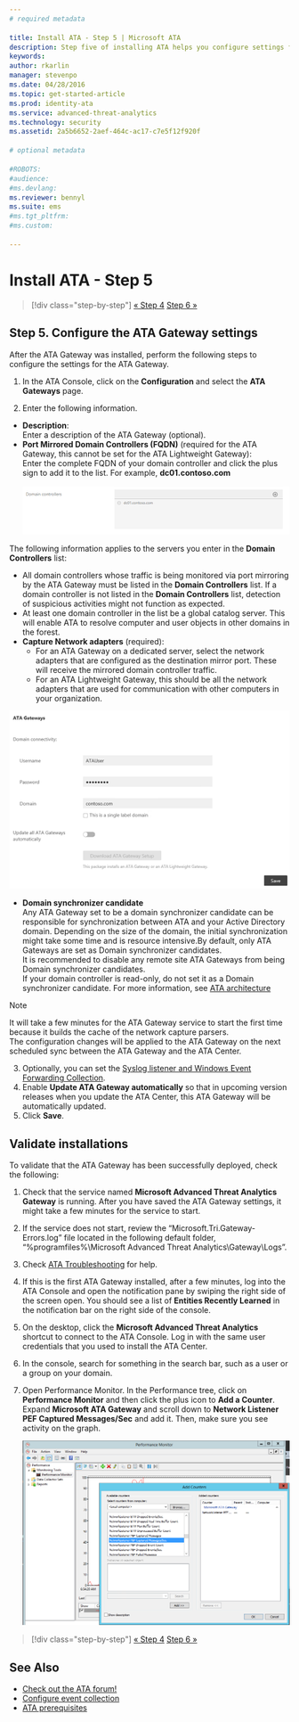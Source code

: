 ```yaml
---
# required metadata

title: Install ATA - Step 5 | Microsoft ATA
description: Step five of installing ATA helps you configure settings for your ATA Gateway.
keywords:
author: rkarlin
manager: stevenpo
ms.date: 04/28/2016
ms.topic: get-started-article
ms.prod: identity-ata
ms.service: advanced-threat-analytics
ms.technology: security
ms.assetid: 2a5b6652-2aef-464c-ac17-c7e5f12f920f

# optional metadata

#ROBOTS:
#audience:
#ms.devlang:
ms.reviewer: bennyl
ms.suite: ems
#ms.tgt_pltfrm:
#ms.custom:

---
```


# Install ATA - Step 5

>[!div class="step-by-step"]
[« Step 4](install-ata-step4.md)
[Step 6 »](install-ata-step6.md)


## Step 5. Configure the ATA Gateway settings
After the ATA Gateway was installed, perform the following steps to configure the settings for the ATA Gateway.

1.  In the ATA Console, click on the **Configuration** and select the **ATA Gateways** page.

2.  Enter the following information.

  - **Description**: <br>Enter a description of the ATA Gateway (optional).
  - **Port Mirrored Domain Controllers (FQDN)** (required for the ATA Gateway, this cannot be set for the ATA Lightweight Gateway): <br>Enter the complete FQDN of your domain controller and click the plus sign to add it to the list. For example,  **dc01.contoso.com**<br /><br />![Example FDQN image](media/ATAGWDomainController.png)

The following information applies to the servers you enter in the **Domain Controllers** list:

- All domain controllers whose traffic is being monitored via port mirroring by the ATA Gateway must be listed in the **Domain Controllers** list. If a domain controller is not listed in the **Domain Controllers** list, detection of suspicious activities might not function as expected.
- At least one domain controller in the list be a global catalog server. This will enable ATA to resolve computer and user objects in other domains in the forest.
- **Capture Network adapters** (required):<br>
	 - For an ATA Gateway on a dedicated server, select the network adapters that are configured as the destination mirror port. These will receive the mirrored domain controller traffic.
	 - For an ATA Lightweight Gateway, this should be all the network adapters that are used for communication with other computers in your organization.

![Configure gateway settings image](media/ATA-Config-GW-Settings.jpg)

 - **Domain synchronizer candidate**<br>
Any ATA Gateway set to be a domain synchronizer candidate can be responsible for synchronization between ATA and your Active Directory domain. Depending on the size of the domain, the initial synchronization might take some time and is resource intensive.By default, only ATA Gateways are set as Domain synchronizer candidates. <br>It is recommended to disable any remote site ATA Gateways from being Domain synchronizer candidates.<br>If your domain controller is read-only, do not set it as a Domain synchronizer candidate. For more information, see [ATA architecture](/advanced-threat-analytics/plan-design/ata-architecture#ata-lightweight-gateway-features)

> [!NOTE] 
> It will take a few minutes for the ATA Gateway service to start the first time because it builds the cache of the network capture parsers.<br>
> The configuration changes will be applied to the ATA Gateway on the next scheduled sync between the ATA Gateway and the ATA Center.



	

3. Optionally, you can set the [Syslog listener and Windows Event Forwarding Collection](configure-event-collection.md). 
4. Enable **Update ATA Gateway automatically** so that in upcoming version releases when you update the ATA Center, this ATA Gateway will be automatically updated.
3.  Click **Save**.


## Validate installations
To validate that the ATA Gateway has been successfully deployed, check the following:

1.  Check that the service named **Microsoft Advanced Threat Analytics Gateway** is running. After you have saved the ATA Gateway settings, it might take a few minutes for the service to start.

2.  If the service does not start, review the “Microsoft.Tri.Gateway-Errors.log” file located in the following default folder, “%programfiles%\Microsoft Advanced Threat Analytics\Gateway\Logs”.

3.  Check [ATA Troubleshooting](/advanced-threat-analytics/troubleshoot/troubleshooting-ata-known-errors) for help.

4.  If this is the first ATA Gateway installed, after a few minutes, log into the ATA Console and open the notification pane by swiping the right side of the screen open. You should see a list of **Entities Recently Learned** in the notification bar on the right side of the console.

5.  On the desktop, click the **Microsoft Advanced Threat Analytics** shortcut to connect to the ATA Console. Log in with the same user credentials that you used to install the ATA Center.
6.  In the console, search for something in the search bar, such as a user or a group on your domain.
7.  Open Performance Monitor. In the Performance tree, click on **Performance Monitor** and then click the plus icon to **Add a Counter**. Expand **Microsoft ATA Gateway** and scroll down to **Network Listener PEF Captured Messages/Sec** and add it. Then, make sure you see activity on the graph.

    ![Add performance counters image](media/ATA-performance-monitoring-add-counters.png)


>[!div class="step-by-step"]
[« Step 4](install-ata-step4.md)
[Step 6 »](install-ata-step6.md)

## See Also

- [Check out the ATA forum!](https://social.technet.microsoft.com/Forums/security/home?forum=mata)
- [Configure event collection](configure-event-collection.md)
- [ATA prerequisites](/advanced-threat-analytics/plan-design/ata-prerequisites)

